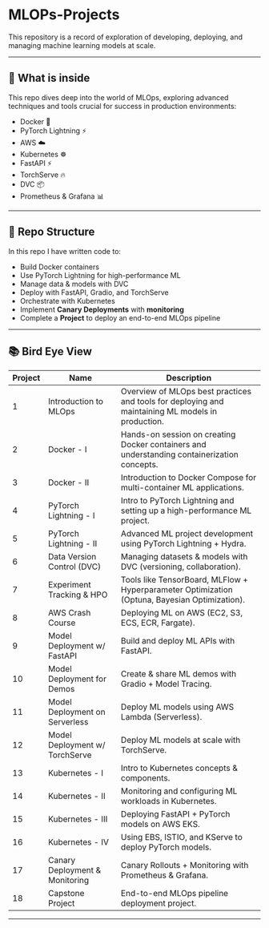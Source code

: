 # MLOPs-Projects


This repository is a record of exploration of developing, deploying, and managing machine learning models at scale.  

---

## 🔬 What is inside

This repo dives deep into the world of MLOps, exploring advanced techniques and tools crucial for success in production environments:  

- Docker 🐳  
- PyTorch Lightning ⚡  
- AWS ☁️  
- Kubernetes ☸️  
- FastAPI ⚡  
- TorchServe 🔥  
- DVC 📦  
- Prometheus & Grafana 📊  

---

## 📕 Repo Structure

In this repo I have written code to:
- Build Docker containers  
- Use PyTorch Lightning for high-performance ML  
- Manage data & models with DVC  
- Deploy with FastAPI, Gradio, and TorchServe  
- Orchestrate with Kubernetes  
- Implement **Canary Deployments** with **monitoring**  
- Complete a **Project** to deploy an end-to-end MLOps pipeline  

---


## 📚 Bird Eye View

| **Project** | **Name** | **Description** |
|-------------|----------|-----------------|
| 1 | Introduction to MLOps | Overview of MLOps best practices and tools for deploying and maintaining ML models in production. |
| 2 | Docker - I | Hands-on session on creating Docker containers and understanding containerization concepts. |
| 3 | Docker - II | Introduction to Docker Compose for multi-container ML applications. |
| 4 | PyTorch Lightning - I | Intro to PyTorch Lightning and setting up a high-performance ML project. |
| 5 | PyTorch Lightning - II | Advanced ML project development using PyTorch Lightning + Hydra. |
| 6 | Data Version Control (DVC) | Managing datasets & models with DVC (versioning, collaboration). |
| 7 | Experiment Tracking & HPO | Tools like TensorBoard, MLFlow + Hyperparameter Optimization (Optuna, Bayesian Optimization). |
| 8 | AWS Crash Course | Deploying ML on AWS (EC2, S3, ECS, ECR, Fargate). |
| 9 | Model Deployment w/ FastAPI | Build and deploy ML APIs with FastAPI. |
| 10 | Model Deployment for Demos | Create & share ML demos with Gradio + Model Tracing. |
| 11 | Model Deployment on Serverless | Deploy ML models using AWS Lambda (Serverless). |
| 12 | Model Deployment w/ TorchServe | Deploy ML models at scale with TorchServe. |
| 13 | Kubernetes - I | Intro to Kubernetes concepts & components. |
| 14 | Kubernetes - II | Monitoring and configuring ML workloads in Kubernetes. |
| 15 | Kubernetes - III | Deploying FastAPI + PyTorch models on AWS EKS. |
| 16 | Kubernetes - IV | Using EBS, ISTIO, and KServe to deploy PyTorch models. |
| 17 | Canary Deployment & Monitoring | Canary Rollouts + Monitoring with Prometheus & Grafana. |
| 18 | Capstone Project | End-to-end MLOps pipeline deployment project. |

---

